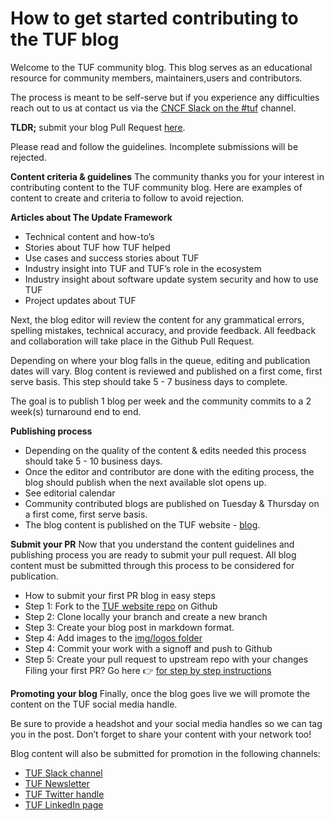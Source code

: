 # How to get started contributing to the TUF blog

Welcome to the TUF community blog. This blog serves as an educational resource for community members, maintainers,users and contributors. 

The process is meant to be self-serve but if you experience any difficulties reach out to us at contact us via the [CNCF Slack on the #tuf](https://cloud-native.slack.com/archives/C8NMD3QJ3) channel. 

**TLDR;** submit your blog Pull Request [here](https://github.com/theupdateframework/theupdateframework.io).

Please read and follow the guidelines. Incomplete submissions will be rejected. 

**Content criteria & guidelines**
The community thanks you for your interest in contributing content to the TUF community blog. Here are examples of content to create and criteria to follow to avoid rejection. 

**Articles about The Update Framework**
* Technical content and how-to’s
* Stories about TUF how TUF helped
* Use cases and success stories about TUF
* Industry insight into TUF and TUF’s role in the ecosystem
* Industry insight about software update system security and how to use TUF
* Project updates about TUF



Next, the blog editor will review the content for any grammatical errors, spelling mistakes, technical accuracy, and provide feedback. All feedback and collaboration will take place in the Github Pull Request.

Depending on where your blog falls in the queue, editing and publication dates will vary. Blog content is reviewed and published on a first come, first serve basis. This step should take 5 - 7 business days to complete.

The goal is to publish 1 blog per week and the community commits to a 2 week(s) turnaround end to end. 

**Publishing process**
* Depending on the quality of the content & edits needed this process should take 5 - 10 business days. 
* Once the editor and contributor are done with the editing process, the blog should publish when the next available slot opens up. 
* See editorial calendar
* Community contributed blogs are published on Tuesday & Thursday on a first come, first serve basis.
* The blog content is published on the TUF website - [blog](https://theupdateframework.io/).

**Submit your PR**
Now that you understand the content guidelines and publishing process you are ready to submit your pull request. All blog content must be submitted through this process to be considered for publication. 
* How to submit your first PR blog in easy steps
* Step 1: Fork to the [TUF website repo](https://github.com/theupdateframework/theupdateframework.io) on Github
* Step 2: Clone locally your branch and create a new branch
* Step 3: Create your blog post in markdown format.
* Step 4: Add images to the [img/logos folder](https://github.com/theupdateframework/theupdateframework.io/tree/master/static/img/logos)
* Step 4: Commit your work with a signoff and push to Github
* Step 5: Create your pull request to upstream repo with your changes
Filing your first PR? Go here 👉 [for step by step instructions ](https://docs.github.com/en/pull-requests/collaborating-with-pull-requests/proposing-changes-to-your-work-with-pull-requests/creating-a-pull-request)

**Promoting your blog**
Finally, once the blog goes live we will promote the content on the TUF social media handle. 

Be sure to provide a headshot and your social media handles so we can tag you in the post. Don’t forget to share your content with your network too! 

Blog content will also be submitted for promotion in the following channels: 
* [TUF  Slack channel](https://cloud-native.slack.com/archives/C8NMD3QJ3)
* [TUF Newsletter]()
* [TUF Twitter handle]() 
* [TUF LinkedIn page]()
